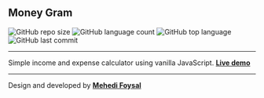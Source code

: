 ## Money Gram

![GitHub repo size](https://img.shields.io/github/repo-size/mehedifoysal/Money-Gram?style=plastic)
![GitHub language count](https://img.shields.io/github/languages/count/mehedifoysal/Money-Gram?style=plastic)
![GitHub top language](https://img.shields.io/github/languages/top/mehedifoysal/Money-Gram?style=plastic)
![GitHub last commit](https://img.shields.io/github/last-commit/mehedifoysal/Money-Gram?color=red&style=plastic)

---

 Simple income and expense calculator using vanilla JavaScript. **[Live demo](https://mehedifoysal.github.io/Money-Gram/)**

---
Design and developed by **[Mehedi Foysal](https://github.com/mehedifoysal)**